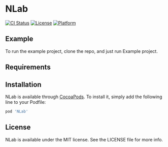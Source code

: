 # NLab

[![CI Status](https://img.shields.io/travis/yasinkbas/NLab.svg?style=flat)](https://travis-ci.org/yasinkbas/NLab)
[![License](https://img.shields.io/cocoapods/l/NLab.svg?style=flat)](https://cocoapods.org/pods/NLab)
[![Platform](https://img.shields.io/cocoapods/p/NLab.svg?style=flat)](https://cocoapods.org/pods/NLab)

## Example

To run the example project, clone the repo, and just run Example project.

## Requirements

## Installation

NLab is available through [CocoaPods](https://cocoapods.org). To install
it, simply add the following line to your Podfile:

```ruby
pod 'NLab'
```

## License

NLab is available under the MIT license. See the LICENSE file for more info.
